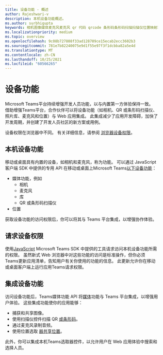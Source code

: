 ```yaml
---
title: 设备功能 - 概述
author: Rajeshwari-v
description: 本机设备功能概述。
ms.author: surbhigupta
keywords: 相机图像媒体麦克风麦克风 qr 代码 qrcode 条形码条形码扫描扫描仪位置映射功能本机设备权限
ms.localizationpriority: medium
ms.topic: overview
ms.openlocfilehash: 9c08b727808f33ad128709ce15ecab2ecc3602b3
ms.sourcegitcommit: 781e7b82240075e9d1f55e97f3f1dcbba82a5e4d
ms.translationtype: MT
ms.contentlocale: zh-CN
ms.lasthandoff: 10/25/2021
ms.locfileid: "60566265"
---
```

# <a name="device-capabilities"></a>设备功能

Microsoft Teams平台持续增强开发人员功能，以与内置第一方体验保持一致。 借助增强Teams平台，合作伙伴可以将设备功能（如相机、QR 或条形码扫描仪、照片库、麦克风和位置）与 Web 应用集成。 此集成减少了应用开发障碍，加快了开发周期，并创建了开发人员社区的新方案或用例。

设备权限在浏览器中不同。 有关详细信息，请参阅 [浏览器设备权限](browser-device-permissions.md)。

## <a name="native-device-capabilities"></a>本机设备功能

移动或桌面具有内置的设备，如相机和麦克风，称为功能。 可以通过 JavaScript 客户端 SDK 中提供的专用 API 在移动或桌面上Microsoft Teams[以下设备功能](/javascript/api/overview/msteams-client?view=msteams-client-js-latest&preserve-view=true)：
* 媒体功能，例如
    * 相机
    * 麦克风
    * 库
    * QR 或条形码扫描仪
* 位置

获取设备功能的访问权限后，你可以将其与 Teams 平台集成，以增强协作体验。 

## <a name="request-device-permissions"></a>请求设备权限

使用[JavaScript](/javascript/api/overview/msteams-client?view=msteams-client-js-latest&preserve-view=true) Microsoft Teams SDK 中提供的工具请求访问本机设备功能[](native-device-permissions.md)所需的权限。 虽然新式 Web 浏览器中对这些功能的访问是标准操作，但你必须Teams更新应用清单，告知用户有关你使用的功能的信息。 此更新允许你在移动或桌面客户端上运行应用Teams请求权限。
 
 ## <a name="integrate-device-capabilities"></a>集成设备功能

访问设备功能后，Teams媒体功能 API 将[媒体](mobile-camera-image-permissions.md)功能与 Teams 平台集成，以增强用户体验。 这些集成功能使你的应用能够：

* 捕获和共享图像。
* 使用扫描仪控件扫描 QR [或条形码](qr-barcode-scanner-capability.md)。
* 通过麦克风录制音频。
* 使用位置选取 [器共享位置](location-capability.md)。

此外，你可以集成本机Teams选取器控件，以[](people-picker-capability.md)允许用户在 Web 应用体验中搜索和选择人员。
